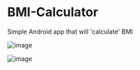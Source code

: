 # BMI-Calculator
Simple Android app that will 'calculate' BMI

![image](https://user-images.githubusercontent.com/33770925/202922638-2f3d7b37-cc02-4642-976b-c39f2c3ae94c.png)


![image](https://user-images.githubusercontent.com/33770925/202922593-54cb0ad7-2f90-4622-a300-35e6c9a20522.png)
